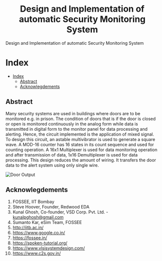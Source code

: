 <h1 align="center"> Design and Implementation of automatic Security Monitoring System </h1>
Design and Implementation of automatic Security Monitoring System

# Index
<!-- START doctoc generated TOC please keep comment here to allow auto update -->
<!-- DON'T EDIT THIS SECTION, INSTEAD RE-RUN doctoc TO UPDATE -->

- [Index](#index)
  - [Abstract](#abstract)
  - [Acknowlegdements](#acknowlegdements)

<!-- END doctoc generated TOC please keep comment here to allow auto update -->


## Abstract
Many security systems are used in buildings where doors are to be monitored e.g. in prison. The condition of doors that is if the door is closed or open is monitored continuously in the analog form while data is transmitted in digital form to the monitor panel for data processing and alerting. Hence, the circuit implemented is the application of mixed signal. To design this circuit, an astable multivibrator is used to generate a square wave. A MOD-16 counter has 16 states in its count sequence and used for counting operation. A 16x1 Multiplexer is used for data monitoring operation and after transmission of data, 1x16 Demultiplexer is used for data processing. This design reduces the amount of wiring. It transfers the door data to the alert system using only single wire.

![Door Output](https://user-images.githubusercontent.com/92450677/194720405-6f35a402-a7a5-4d74-8c90-23fbda4d55f1.jpg)



## Acknowlegdements
1. FOSSEE, IIT Bombay
2. Steve Hoover, Founder, Redwood EDA
3. Kunal Ghosh, Co-founder, VSD Corp. Pvt. Ltd. - kunalpghosh@gmail.com
4. Sumanto Kar, eSim Team, FOSSEE
5.  http://iitb.ac.in/
6.  https://www.google.co.in/
7.  https://fossee.in/
8.  https://spoken-tutorial.org/
9.  https://www.vlsisystemdesign.com/
10. https://www.c2s.gov.in/
